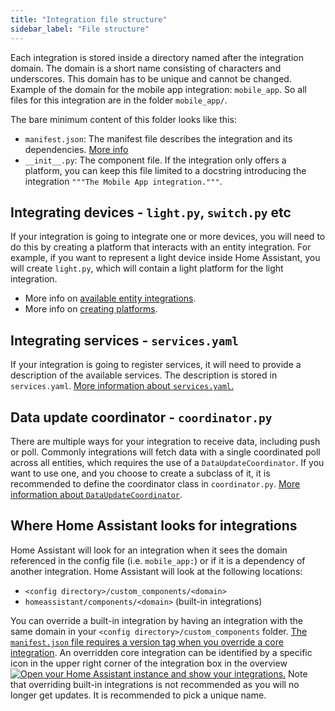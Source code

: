 ```yaml
---
title: "Integration file structure"
sidebar_label: "File structure"
---
```


Each integration is stored inside a directory named after the integration domain. The domain is a short name consisting of characters and underscores. This domain has to be unique and cannot be changed. Example of the domain for the mobile app integration: `mobile_app`. So all files for this integration are in the folder `mobile_app/`.

The bare minimum content of this folder looks like this:

- `manifest.json`: The manifest file describes the integration and its dependencies. [More info](creating_integration_manifest.md)
- `__init__.py`: The component file. If the integration only offers a platform, you can keep this file limited to a docstring introducing the integration `"""The Mobile App integration."""`.

## Integrating devices - `light.py`, `switch.py` etc

If your integration is going to integrate one or more devices, you will need to do this by creating a platform that interacts with an entity integration. For example, if you want to represent a light device inside Home Assistant, you will create `light.py`, which will contain a light platform for the light integration.

- More info on [available entity integrations](core/entity.md).
- More info on [creating platforms](creating_platform_index.md).

## Integrating services - `services.yaml`

If your integration is going to register services, it will need to provide a description of the available services. The description is stored in `services.yaml`. [More information about `services.yaml`.](dev_101_services.md)

## Data update coordinator - `coordinator.py`

There are multiple ways for your integration to receive data, including push or poll. Commonly integrations will fetch data with a single coordinated poll across all entities, which requires the use of a `DataUpdateCoordinator`.
If you want to use one, and you choose to create a subclass of it, it is recommended to define the coordinator class in `coordinator.py`. [More information about `DataUpdateCoordinator`](integration_fetching_data.md/#coordinated-single-api-poll-for-data-for-all-entities).

## Where Home Assistant looks for integrations

Home Assistant will look for an integration when it sees the domain referenced in the config file (i.e. `mobile_app:`) or if it is a dependency of another integration. Home Assistant will look at the following locations:

- `<config directory>/custom_components/<domain>`
- `homeassistant/components/<domain>` (built-in integrations)

You can override a built-in integration by having an integration with the same domain in your `<config directory>/custom_components` folder. [The `manifest.json` file requires a version tag when you override a core integration](creating_integration_manifest/#version). An overridden core integration can be identified by a specific icon in the upper right corner of the integration box in the overview [![Open your Home Assistant instance and show your integrations.](https://my.home-assistant.io/badges/integrations.svg)](https://my.home-assistant.io/redirect/integrations/)
Note that overriding built-in integrations is not recommended as you will no longer get updates. It is recommended to pick a unique name.
